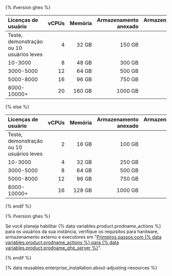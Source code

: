 {% ifversion ghes %}

| Licenças de usuário                      | vCPUs | Memória | Armazenamento anexado | Armazenamento raiz |
|:---------------------------------------- | -----:| -------:| ---------------------:| ------------------:|
| Teste, demonstração ou 10 usuários leves |     4 |   32 GB |                150 GB |             200 GB |
| 10-3000                                  |     8 |   48 GB |                300 GB |             200 GB |
| 3000-5000                                |    12 |   64 GB |                500 GB |             200 GB |
| 5000-8000                                |    16 |   96 GB |                750 GB |             200 GB |
| 8000-10000+                              |    20 |  160 GB |               1000 GB |             200 GB |

{% else %}

| Licenças de usuário                      | vCPUs | Memória | Armazenamento anexado | Armazenamento raiz |
|:---------------------------------------- | -----:| -------:| ---------------------:| ------------------:|
| Teste, demonstração ou 10 usuários leves |     2 |   16 GB |                100 GB |             200 GB |
| 10-3000                                  |     4 |   32 GB |                250 GB |             200 GB |
| 3000-5000                                |     8 |   64 GB |                500 GB |             200 GB |
| 5000-8000                                |    12 |   96 GB |                750 GB |             200 GB |
| 8000-10000+                              |    16 |  128 GB |               1000 GB |             200 GB |

{% endif %}

{% ifversion ghes %}

Se você planeja habilitar {% data variables.product.prodname_actions %} para os usuários da sua instância, verifique os requisitos para hardware, armazenamento externo e executores em "[Primeiros passos com {% data variables.product.prodname_actions %} para {% data variables.product.prodname_ghe_server %}](/admin/github-actions/getting-started-with-github-actions-for-github-enterprise-server)".

{% endif %}

{% data reusables.enterprise_installation.about-adjusting-resources %}
